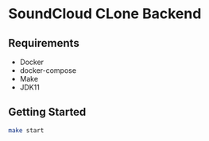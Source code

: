 # SoundCloud CLone Backend

## Requirements
* Docker
* docker-compose
* Make
* JDK11

## Getting Started
```bash
make start
```